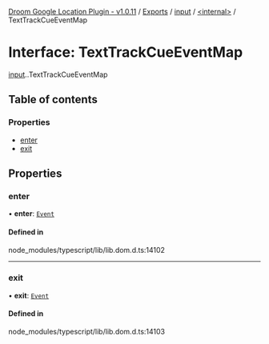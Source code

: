 [Droom Google Location Plugin - v1.0.11](../README.md) / [Exports](../modules.md) / [input](../modules/input.md) / [<internal\>](../modules/input._internal_.md) / TextTrackCueEventMap

# Interface: TextTrackCueEventMap

[input](../modules/input.md).[<internal>](../modules/input._internal_.md).TextTrackCueEventMap

## Table of contents

### Properties

- [enter](input._internal_.TextTrackCueEventMap.md#enter)
- [exit](input._internal_.TextTrackCueEventMap.md#exit)

## Properties

### enter

• **enter**: [`Event`](../modules/input._internal_.md#event)

#### Defined in

node_modules/typescript/lib/lib.dom.d.ts:14102

___

### exit

• **exit**: [`Event`](../modules/input._internal_.md#event)

#### Defined in

node_modules/typescript/lib/lib.dom.d.ts:14103
